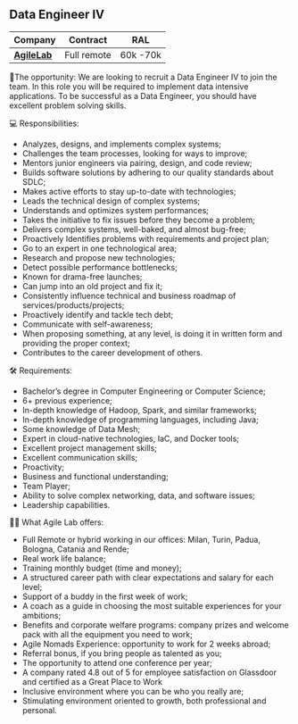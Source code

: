 
## Data Engineer IV

| Company                   | Contract    | RAL       |
|---------------------------|-------------|-----------|
| [**AgileLab**](company.md) | Full remote | 60k -70k | 



💼The opportunity:
We are looking to recruit a Data Engineer IV to join the team. In this role you will be required to implement data intensive applications. 
To be successful as a Data Engineer, you should have excellent problem solving skills.


💻 Responsibilities:
- Analyzes, designs, and implements complex systems;
- Challenges the team processes, looking for ways to improve;
- Mentors junior engineers via pairing, design, and code review;
- Builds software solutions by adhering to our quality standards about SDLC;
- Makes active efforts to stay up-to-date with technologies;
- Leads the technical design of complex systems;
- Understands and optimizes system performances;
- Takes the initiative to fix issues before they become a problem;
- Delivers complex systems, well-baked, and almost bug-free;
- Proactively Identifies problems with requirements and project plan;
- Go to an expert in one technological area;
- Research and propose new technologies;
- Detect possible performance bottlenecks;
- Known for drama-free launches;
- Can jump into an old project and fix it;
- Consistently influence technical and business roadmap of services/products/projects;
- Proactively identify and tackle tech debt;
- Communicate with self-awareness;
- When proposing something, at any level, is doing it in written form and providing the proper context;
- Contributes to the career development of others.



🛠️ Requirements:
- Bachelor’s degree in Computer Engineering or Computer Science;
- 6+ previous experience;
- In-depth knowledge of Hadoop, Spark, and similar frameworks;
- In-depth knowledge of programming languages, including Java;
- Some knowledge of Data Mesh;
- Expert in cloud-native technologies, IaC, and Docker tools;
- Excellent project management skills;
- Excellent communication skills;
- Proactivity;
- Business and functional understanding;
- Team Player;
- Ability to solve complex networking, data, and software issues;
- Leadership capabilities.


🙌🏻 What Agile Lab offers:
- Full Remote or hybrid working in our offices: Milan, Turin, Padua, Bologna, Catania and Rende;
- Real work life balance;
- Training monthly budget (time and money);
- A structured career path with clear expectations and salary for each level;
- Support of a buddy in the first week of work;
- A coach as a guide in choosing the most suitable experiences for your ambitions;
- Benefits and corporate welfare programs: company prizes and welcome pack with all the equipment you need to work;
- Agile Nomads Experience: opportunity to work for 2 weeks abroad;
- Referral bonus, if you bring people as talented as you;
- The opportunity to attend one conference per year;
- A company rated 4.8 out of 5 for employee satisfaction on Glassdoor and certified as a Great Place to Work
- Inclusive environment where you can be who you really are;
- Stimulating environment oriented to growth, both professional and personal. 
